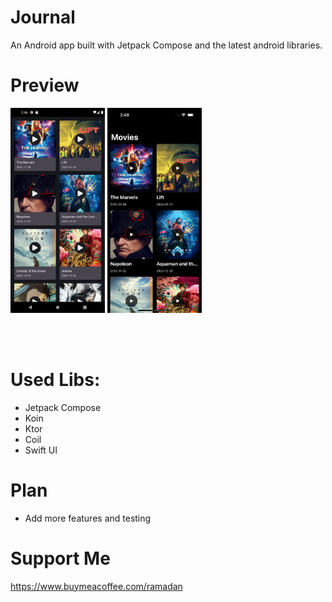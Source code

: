 # Journal
An Android app built with Jetpack Compose and the latest android libraries.

# Preview 
<p float="left">
<img width="30%"  alt="Screenshot 2023-08-23 at 4 11 00 PM" src="https://github.com/mrabelwahed/MoviesKMM/blob/master/screenshots/1.png">
<img width="30%"  alt="Screenshot 2023-08-23 at 4 11 00 PM" src="https://github.com/mrabelwahed/MoviesKMM/blob/master/screenshots/2.png">
</p>

<br><br>

# Used Libs:
- Jetpack Compose
- Koin
- Ktor 
- Coil 
- Swift UI

# Plan
- Add more features and testing

# Support Me
https://www.buymeacoffee.com/ramadan
